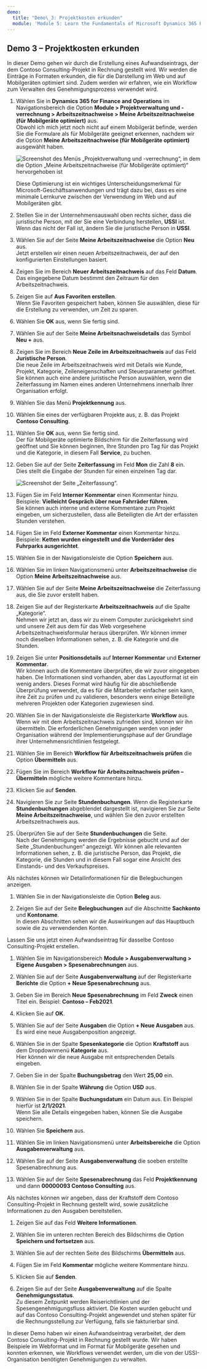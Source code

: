 ```yaml
---
demo:
  title: "Demo\_3: Projektkosten erkunden"
  module: 'Module 5: Learn the Fundamentals of Microsoft Dynamics 365 Project Operations'
---
```


## <a name="demo-3---explore-project-costs"></a>Demo 3 – Projektkosten erkunden

In dieser Demo gehen wir durch die Erstellung eines Aufwandseintrags, der dem Contoso Consulting-Projekt in Rechnung gestellt wird. Wir werden die Einträge in Formaten erkunden, die für die Darstellung im Web und auf Mobilgeräten optimiert sind. Zudem werden wir erfahren, wie ein Workflow zum Verwalten des Genehmigungsprozess verwendet wird.

1. Wählen Sie in **Dynamics 365 for Finance and Operations** im Navigationsbereich die Option **Module > Projektverwaltung und -verrechnung > Arbeitszeitnachweise > Meine Arbeitszeitnachweise (für Mobilgeräte optimiert)** aus.  
    Obwohl ich mich jetzt noch nicht auf einem Mobilgerät befinde, werden Sie die Formulare als für Mobilgeräte geeignet erkennen, nachdem wir die Option **Meine Arbeitszeitnachweise (für Mobilgeräte optimiert)** ausgewählt haben.

    ![Screenshot des Menüs „Projektverwaltung und -verrechnung“, in dem die Option „Meine Arbeitszeitnachweise (für Mobilgeräte optimiert)“ hervorgehoben ist](./media/projops_costs_1_select_my_timesheets.png)  

    Diese Optimierung ist ein wichtiges Unterscheidungsmerkmal für Microsoft-Geschäftsanwendungen und trägt dazu bei, dass es eine minimale Lernkurve zwischen der Verwendung im Web und auf Mobilgeräten gibt.

1. Stellen Sie in der Unternehmensauswahl oben rechts sicher, dass die juristische Person, mit der Sie eine Verbindung herstellen, **USSI** ist. Wenn das nicht der Fall ist, ändern Sie die juristische Person in **USSI**.

1. Wählen Sie auf der Seite **Meine Arbeitszeitnachweise** die Option **Neu** aus.  
    Jetzt erstellen wir einen neuen Arbeitszeitnachweis, der auf den konfigurierten Einstellungen basiert.

1. Zeigen Sie im Bereich **Neuer Arbeitszeitnachweis** auf das Feld **Datum**.  
    Das eingegebene Datum bestimmt den Zeitraum für den Arbeitszeitnachweis.

1. Zeigen Sie auf **Aus Favoriten erstellen**.  
    Wenn Sie Favoriten gespeichert haben, können Sie auswählen, diese für die Erstellung zu verwenden, um Zeit zu sparen.

1. Wählen Sie **OK** aus, wenn Sie fertig sind.

1. Wählen Sie auf der Seite **Meine Arbeitsnachweisdetails** das Symbol **Neu +** aus.

1. Zeigen Sie im Bereich **Neue Zeile im Arbeitszeitnachweis** auf das Feld **Juristische Person**.  
    Die neue Zeile im Arbeitszeitnachweis wird mit Details wie Kunde, Projekt, Kategorie, Zeileneigenschaften und Steuerparameter geöffnet. Sie können auch eine andere juristische Person auswählen, wenn die Zeiterfassung im Namen eines anderen Unternehmens innerhalb Ihrer Organisation erfolgt.

1. Wählen Sie das Menü **Projektkennung** aus.

1. Wählen Sie eines der verfügbaren Projekte aus, z. B. das Projekt **Contoso Consulting**.

1. Wählen Sie **OK** aus, wenn Sie fertig sind.  
    Der für Mobilgeräte optimierte Bildschirm für die Zeiterfassung wird geöffnet und Sie können beginnen, Ihre Stunden pro Tag für das Projekt und die Kategorie, in diesem Fall **Service**, zu buchen.

1. Geben Sie auf der Seite **Zeiterfassung** im Feld **Mon** die Zahl **8** ein.  
    Dies stellt die Eingabe der Stunden für einen einzelnen Tag dar.

    ![Screenshot der Seite „Zeiterfassung“.](./media/projops_costs_2_mon_box.png)

1. Fügen Sie im Feld **Interner Kommentar** einen Kommentar hinzu. Beispiele: **Vielleicht Gespräch über neue Fahrräder führen**.  
    Sie können auch interne und externe Kommentare zum Projekt eingeben, um sicherzustellen, dass alle Beteiligten die Art der erfassten Stunden verstehen.

1. Fügen Sie im Feld **Externer Kommentar** einen Kommentar hinzu. Beispiele: **Ketten wurden eingestellt und die Vorderräder des Fuhrparks ausgerichtet**.

1. Wählen Sie in der Navigationsleiste die Option **Speichern** aus.

1. Wählen Sie im linken Navigationsmenü unter **Arbeitszeitnachweise** die Option **Meine Arbeitszeitnachweise** aus.

1. Wählen Sie auf der Seite **Meine Arbeitszeitnachweise** die Zeiterfassung aus, die Sie zuvor erstellt haben.

1. Zeigen Sie auf der Registerkarte **Arbeitszeitnachweis** auf die Spalte „Kategorie“.  
    Nehmen wir jetzt an, dass wir zu einem Computer zurückgekehrt sind und unsere Zeit aus dem für das Web vorgesehene Arbeitszeitnachweisformular heraus überprüfen. Wir können immer noch dieselben Informationen sehen, z. B. die Kategorie und die Stunden.

1. Zeigen Sie unter **Positionsdetails** auf **Interner Kommentar** und **Externer Kommentar**.  
    Wir können auch die Kommentare überprüfen, die wir zuvor eingegeben haben. Die Informationen sind vorhanden, aber das Layoutformat ist ein wenig anders. Dieses Format wird häufig für die abschließende Überprüfung verwendet, da es für die Mitarbeiter einfacher sein kann, ihre Zeit zu prüfen und zu validieren, besonders wenn einige Beteiligte mehreren Projekten oder Kategorien zugewiesen sind.

1. Wählen Sie in der Navigationsleiste die Registerkarte **Workflow** aus.  
    Wenn wir mit dem Arbeitszeitnachweis zufrieden sind, können wir ihn übermitteln. Die erforderlichen Genehmigungen werden von jeder Organisation während der Implementierungsphase auf der Grundlage ihrer Unternehmensrichtlinien festgelegt.

1. Wählen Sie im Bereich **Workflow für Arbeitszeitnachweis prüfen** die Option **Übermitteln** aus.

1. Fügen Sie im Bereich **Workflow für Arbeitszeitnachweis prüfen – Übermitteln** mögliche weitere Kommentare hinzu.

1. Klicken Sie auf **Senden**.

1. Navigieren Sie zur Seite **Stundenbuchungen**. Wenn die Registerkarte **Stundenbuchungen** abgeblendet dargestellt ist, navigieren Sie zur Seite **Meine Arbeitszeitnachweise**, und wählen Sie den zuvor erstellten Arbeitszeitnachweis aus.

1. Überprüfen Sie auf der Seite **Stundenbuchungen** die Seite.  
    Nach der Genehmigung werden die Ergebnisse gebucht und auf der Seite „Stundenbuchungen“ angezeigt. Wir können alle relevanten Informationen sehen, z. B. die juristische Person, das Projekt, die Kategorie, die Stunden und in diesem Fall sogar eine Ansicht des Einstands- und des Verkaufspreises.  

Als nächstes können wir Detailinformationen für die Belegbuchungen anzeigen.

1. Wählen Sie in der Navigationsleiste die Option **Beleg** aus.

1. Zeigen Sie auf der Seite **Belegbuchungen** auf die Abschnitte **Sachkonto** und **Kontoname**.  
    In diesen Abschnitten sehen wir die Auswirkungen auf das Hauptbuch sowie die zu verwendenden Konten.  

Lassen Sie uns jetzt einen Aufwandseintrag für dasselbe Contoso Consulting-Projekt erstellen.

1. Wählen Sie im Navigationsbereich **Module > Ausgabenverwaltung > Eigene Ausgaben > Spesenabrechnungen** aus.

1. Wählen Sie auf der Seite **Ausgabenverwaltung** auf der Registerkarte **Berichte** die Option **+ Neue Spesenabrechnung** aus.

1. Geben Sie im Bereich **Neue Spesenabrechnung** im Feld **Zweck** einen Titel ein. Beispiel: **Contoso – Feb2021**.

1. Klicken Sie auf **OK**.

1. Wählen Sie auf der Seite **Ausgaben** die Option **+ Neue Ausgaben** aus.  
Es wird eine neue Ausgabenposition angezeigt.

1. Wählen Sie in der Spalte **Spesenkategorie** die Option **Kraftstoff** aus dem Dropdownmenü **Kategorie** aus.  
Hier können wir die neue Ausgabe mit entsprechenden Details eingeben.

1. Geben Sie in der Spalte **Buchungsbetrag** den Wert **25,00** ein.

1. Wählen Sie in der Spalte **Währung** die Option **USD** aus.

1. Wählen Sie in der Spalte **Buchungsdatum** ein Datum aus. Ein Beispiel hierfür ist **2/1/2021**.  
    Wenn Sie alle Details eingegeben haben, können Sie die Ausgabe speichern.

1. Wählen Sie **Speichern** aus.

1. Wählen Sie im linken Navigationsmenü unter **Arbeitsbereiche** die Option **Ausgabenverwaltung** aus.

1. Wählen Sie auf der Seite **Ausgabenverwaltung** die soeben erstellte Spesenabrechnung aus.

1. Wählen Sie auf der Seite **Spesenabrechnung** das Feld **Projektkennung** und dann **00000093 Contoso Consulting** aus.  

Als nächstes können wir angeben, dass der Kraftstoff dem Contoso Consulting-Projekt in Rechnung gestellt wird, sowie zusätzliche Informationen zu den Ausgaben bereitstellen.

1. Zeigen Sie auf das Feld **Weitere Informationen**.

1. Wählen Sie im unteren rechten Bereich des Bildschirms die Option **Speichern und fortsetzen** aus.

1. Wählen Sie auf der rechten Seite des Bildschirms **Übermitteln** aus.

1. Fügen Sie im Feld **Kommentar** mögliche weitere Kommentare hinzu.

1. Klicken Sie auf **Senden**.

1. Zeigen Sie auf der Seite **Ausgabenverwaltung** auf die Spalte **Genehmigungsstatus**.  
    Zu diesem Zeitpunkt werden Reiserichtlinien und der Spesengenehmigungsfluss aktiviert. Die Kosten wurden gebucht und auf das Contoso Consulting-Projekt angewendet und stehen später für die Rechnungsstellung zur Verfügung, falls sie fakturierbar sind.

In dieser Demo haben wir einen Aufwandseintrag verarbeitet, der dem Contoso Consulting-Projekt in Rechnung gestellt wurde. Wir haben Beispiele im Webformat und im Format für Mobilgeräte gesehen und konnten erkennen, wie Workflows verwendet werden, um die von der USSI-Organisation benötigten Genehmigungen zu verwalten.
